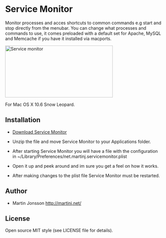 # Service Monitor

Monitor processes and acces shortcuts to common commands e.g start and stop directly from the menubar.
You can change what processes and commands to use, it comes preloaded with a default set for Apache, MySQL and Memcache if you have it installed via macports.

<img src="http://www.expono.com/go/photo/771436_m.jpg" width="347" height="168" alt="Service monitor" />

For Mac OS X 10.6 Snow Leopard.

## Installation

- [Download Service Monitor](http://martinj.net/wp-content/uploads/2010/11/ServiceMonitor.zip)

- Unzip the file and move Service Monitor to your Applications folder.

- After starting Service Monitor you will have a file with the configuration in ~/Library/Preferences/net.martinj.servicemonitor.plist

- Open it up and peek around and im sure you get a feel on how it works.

- After making changes to the plist file Service Monitor must be restarted.

## Author

- Martin Jonsson <http://martinj.net/>

## License

Open source MIT style (see LICENSE file for details).
